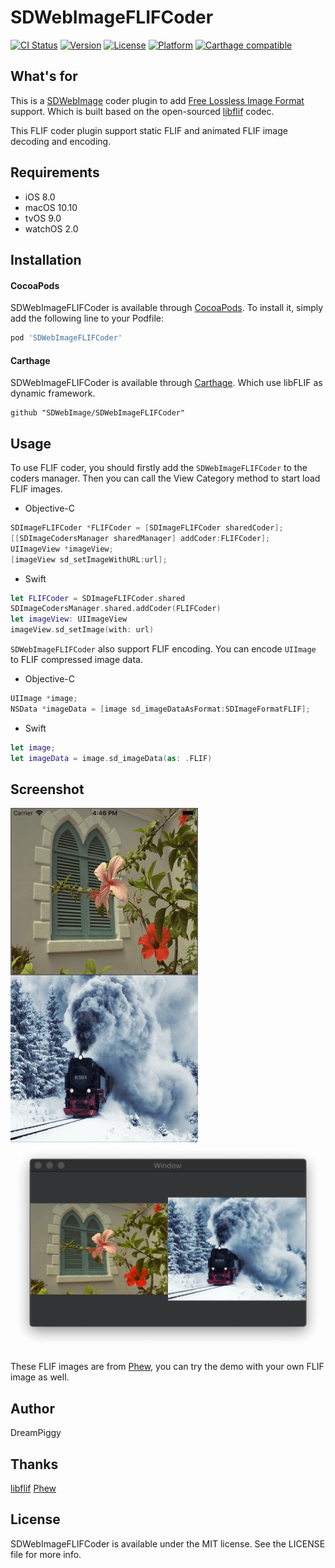 # SDWebImageFLIFCoder

[![CI Status](http://img.shields.io/travis/SDWebImage/SDWebImageFLIFCoder.svg?style=flat)](https://travis-ci.org/SDWebImage/SDWebImageFLIFCoder)
[![Version](https://img.shields.io/cocoapods/v/SDWebImageFLIFCoder.svg?style=flat)](http://cocoapods.org/pods/SDWebImageFLIFCoder)
[![License](https://img.shields.io/cocoapods/l/SDWebImageFLIFCoder.svg?style=flat)](http://cocoapods.org/pods/SDWebImageFLIFCoder)
[![Platform](https://img.shields.io/cocoapods/p/SDWebImageFLIFCoder.svg?style=flat)](http://cocoapods.org/pods/SDWebImageFLIFCoder)
[![Carthage compatible](https://img.shields.io/badge/Carthage-compatible-4BC51D.svg?style=flat)](https://github.com/SDWebImage/SDWebImageFLIFCoder)

## What's for

This is a [SDWebImage](https://github.com/SDWebImage/SDWebImage) coder plugin to add [Free Lossless Image Format](https://flif.info/) support. Which is built based on the open-sourced [libflif](https://github.com/FLIF-hub/FLIF) codec.

This FLIF coder plugin support static FLIF and animated FLIF image decoding and encoding.

## Requirements

+ iOS 8.0
+ macOS 10.10
+ tvOS 9.0
+ watchOS 2.0

## Installation

#### CocoaPods

SDWebImageFLIFCoder is available through [CocoaPods](http://cocoapods.org). To install
it, simply add the following line to your Podfile:

```ruby
pod 'SDWebImageFLIFCoder'
```

#### Carthage

SDWebImageFLIFCoder is available through [Carthage](https://github.com/Carthage/Carthage). Which use libFLIF as dynamic framework.

```
github "SDWebImage/SDWebImageFLIFCoder"
```

## Usage

To use FLIF coder, you should firstly add the `SDWebImageFLIFCoder` to the coders manager. Then you can call the View Category method to start load FLIF images.

+ Objective-C

```objective-c
SDImageFLIFCoder *FLIFCoder = [SDImageFLIFCoder sharedCoder];
[[SDImageCodersManager sharedManager] addCoder:FLIFCoder];
UIImageView *imageView;
[imageView sd_setImageWithURL:url];
```

+ Swift

```swift
let FLIFCoder = SDImageFLIFCoder.shared
SDImageCodersManager.shared.addCoder(FLIFCoder)
let imageView: UIImageView
imageView.sd_setImage(with: url)
```

`SDWebImageFLIFCoder` also support FLIF encoding. You can encode `UIImage` to FLIF compressed image data.

+ Objective-C

```objectivec
UIImage *image;
NSData *imageData = [image sd_imageDataAsFormat:SDImageFormatFLIF];
```

+ Swift

```swift
let image;
let imageData = image.sd_imageData(as: .FLIF)
```

## Screenshot

<img src="https://raw.githubusercontent.com/SDWebImage/SDWebImageFLIFCoder/master/Example/Screenshot/FLIFDemo.png" width="300" />
<img src="https://raw.githubusercontent.com/SDWebImage/SDWebImageFLIFCoder/master/Example/Screenshot/FLIFDemo-macOS.png" width="600" />

These FLIF images are from [Phew](https://github.com/sveinbjornt/Phew), you can try the demo with your own FLIF image as well.

## Author

DreamPiggy

## Thanks

[libflif](https://github.com/FLIF-hub/FLIF)
[Phew](https://github.com/sveinbjornt/Phew)

## License

SDWebImageFLIFCoder is available under the MIT license. See the LICENSE file for more info.

